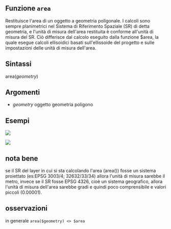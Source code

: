 ## Funzione `area`

Restituisce l'area di un oggetto a geometria poligonale. I calcoli sono sempre planimetrici nel Sistema di Riferimento Spaziale (SR) di detta geometria, e l'unità di misura dell'area restituita è conforme all'unità di misura del SR. Ciò differisce dal calcolo eseguito dalla funzione $area, la quale esegue calcoli ellisoidici basati sull'ellissoide del progetto e sulle impostazioni delle unità di misura dell'area.

## Sintassi

area(_geometry_)

## Argomenti

* _geometry_ oggetto geometria poligono

## Esempi

![](/img/geometria/area/area001.png)

![](/img/geometria/area/area004.png)

## nota bene

se il SR del layer in cui si sta calcolando l'area (area()) fosse un sistema proiettato (es:EPSG 3003/4; 32632/33/34) allora l'unità di misura sarebbe il metro, invece se il SR fosse EPSG 4326, cioè un sistema geografico, allora l'unità di misura dell'area sarebbe gradi e quindi poco comprensibile e valori piccoli (0.00001).

## osservazioni

in generale `area($geometry) <> $area`
